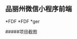 ## 品丽州微信小程序前端
*FDF
*FDF
*ger

#####项目截图
<div text-align="center">
  <img url="./app-screenshots/IMG_001.PNG" style="width=40%;"></img>
  <img url="./app-screenshots/IMG_002.PNG" style="width=40%;"></img>
</div>
 <div text-align="center">
   <img url="./app-screenshots/IMG_003.PNG" style="width=40%;"></img>
   <img url="./app-screenshots/IMG_004.PNG" style="width=40%;"></img>
 </div>
 <div text-align="center">
   <img url="./app-screenshots/IMG_005.PNG" style="width=40%;"></img>
   <img url="./app-screenshots/IMG_006.PNG" style="width=40%;"></img>
 </div>
 <div text-align="center">
   <img url="./app-screenshots/IMG_007.PNG" style="width=40%;"></img>
   <img url="./app-screenshots/IMG_008.PNG" style="width=40%;"></img>
 </div>
 <div text-align="center">
   <img url="./app-screenshots/IMG_009.PNG" style="width=40%;"></img>
   <img url="./app-screenshots/IMG_010.PNG" style="width=40%;"></img>
 </div>
  <div text-align="center">
    <img url="./app-screenshots/IMG_011.PNG" style="width=40%;"></img>
    <img url="./app-screenshots/IMG_012.PNG" style="width=40%;"></img>
  </div>
